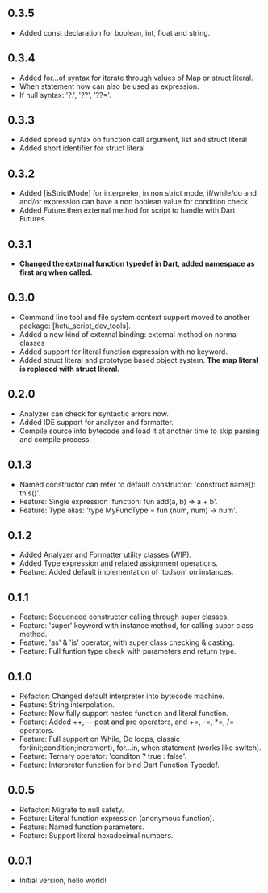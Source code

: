 ## 0.3.5

- Added const declaration for boolean, int, float and string.

## 0.3.4

- Added for...of syntax for iterate through values of Map or struct literal.
- When statement now can also be used as expression.
- If null syntax: '?.', '??', '??='.

## 0.3.3

- Added spread syntax on function call argument, list and struct literal
- Added short identifier for struct literal

## 0.3.2

- Added [isStrictMode] for interpreter, in non strict mode, if/while/do and and/or expression can have a non boolean value for condition check.
- Added Future.then external method for script to handle with Dart Futures.

## 0.3.1

- **Changed the external function typedef in Dart, added namespace as first arg when called.**

## 0.3.0

- Command line tool and file system context support moved to another package: [hetu_script_dev_tools].
- Added a new kind of external binding: external method on normal classes
- Added support for literal function expression with no keyword.
- Added struct literal and prototype based object system. **The map literal is replaced with struct literal.**

## 0.2.0

- Analyzer can check for syntactic errors now.
- Added IDE support for analyzer and formatter.
- Compile source into bytecode and load it at another time to skip parsing and compile process.

## 0.1.3

- Named constructor can refer to default constructor: 'construct name(): this()'.
- Feature: Single expression 'function: fun add(a, b) => a + b'.
- Feature: Type alias: 'type MyFuncType = fun (num, num) -> num'.

## 0.1.2

- Added Analyzer and Formatter utility classes (WIP).
- Added Type expression and related assignment operations.
- Feature: Added default implementation of 'toJson' on instances.

## 0.1.1

- Feature: Sequenced constructor calling through super classes.
- Feature: 'super' keyword with instance method, for calling super class method.
- Feature: 'as' & 'is' operator, with super class checking & casting.
- Feature: Full funtion type check with parameters and return type.

## 0.1.0

- Refactor: Changed default interpreter into bytecode machine.
- Feature: String interpolation.
- Feature: Now fully support nested function and literal function.
- Feature: Added ++, -- post and pre operators, and +=, -=, \*=, /= operators.
- Feature: Full support on While, Do loops, classic for(init;condition;increment), for...in, when statement (works like switch).
- Feature: Ternary operator: 'conditon ? true : false'.
- Feature: Interpreter function for bind Dart Function Typedef.

## 0.0.5

- Refactor: Migrate to null safety.
- Feature: Literal function expression (anonymous function).
- Feature: Named function parameters.
- Feature: Support literal hexadecimal numbers.

## 0.0.1

- Initial version, hello world!
